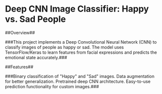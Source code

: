 # Deep CNN Image Classifier: Happy vs. Sad People #

##Overview##

###This project implements a Deep Convolutional Neural Network (CNN) to classify images of people as happy or sad. The model uses TensorFlow/Keras to learn features from facial expressions and predicts the emotional state accurately.###

##Features##

###Binary classification of "Happy" and "Sad" images.
Data augmentation for better generalization.
Pretrained deep CNN architecture.
Easy-to-use prediction functionality for custom images.###
